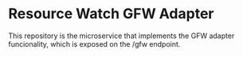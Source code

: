 # Resource Watch GFW Adapter

This repository is the microservice that implements the GFW adapter
funcionality, which is exposed on the /gfw endpoint.
